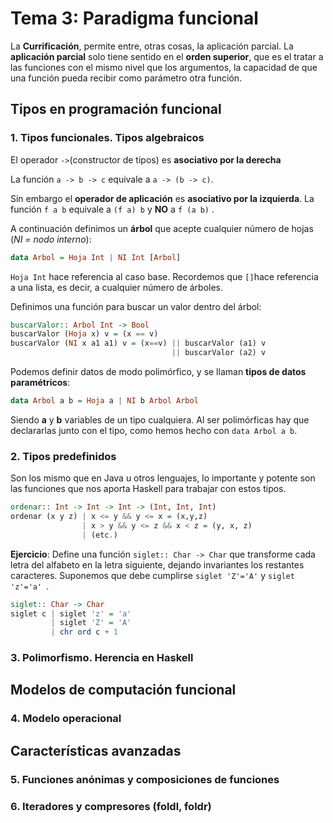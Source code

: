 # Tema 3: Paradigma funcional

La **Currificación**, permite entre, otras cosas, la aplicación parcial. La **aplicación parcial** solo tiene sentido en el **orden superior**, que es el tratar a las funciones con el mismo nivel que los argumentos, la capacidad de que una función pueda recibir como parámetro otra función.

## Tipos en programación funcional
### 1. Tipos funcionales. Tipos algebraicos
El operador `->`(constructor de tipos) es **asociativo por la derecha**

La función `a -> b -> c` equivale a `a -> (b -> c)`.

Sin embargo el **operador de aplicación** es **asociativo por la izquierda**. La función `f a b` equivale a `(f a) b` y **NO** a `f (a b)` .

A continuación definimos un **árbol** que acepte cualquier número de hojas (*NI = nodo interno*):

```haskell
data Arbol = Hoja Int | NI Int [Arbol]
```

`Hoja Int` hace referencia al caso base. Recordemos que `[]`hace referencia a una lista, es decir, a cualquier número de árboles.

Definimos una función para buscar un valor dentro del árbol:

```haskell
buscarValor:: Arbol Int -> Bool
buscarValor (Hoja x) v = (x == v)
buscarValor (NI x a1 a1) v = (x==v) || buscarValor (a1) v 
									|| buscarValor (a2) v
```

Podemos definir datos de modo polimórfico, y se llaman **tipos de datos paramétricos**:

```haskell
data Arbol a b = Hoja a | NI b Arbol Arbol
```

Siendo **a** y **b** variables de un tipo cualquiera. Al ser polimórficas hay que declararlas junto con el tipo, como hemos hecho con `data Arbol a b`.

### 2. Tipos predefinidos

Son los mismo que en Java u otros lenguajes, lo importante y potente son las funciones que nos aporta Haskell para trabajar con estos tipos.

```haskell
ordenar:: Int -> Int -> Int -> (Int, Int, Int)
ordenar (x y z) | x <= y && y <= x = (x,y,z)
				| x > y && y <= z && x < z = (y, x, z)
				| (etc.)
```

**Ejercicio**: Define una función `siglet:: Char -> Char` que transforme cada letra del alfabeto en la letra siguiente, dejando invariantes los restantes caracteres. Suponemos que debe cumplirse `siglet 'Z'='A'` y `siglet 'z'='a' `.

```haskell
siglet:: Char -> Char
siglet c | siglet 'z' = 'a'
		 | siglet 'Z' = 'A'
		 | chr ord c + 1
```



### 3. Polimorfismo. Herencia en Haskell

## Modelos de computación funcional
### 4. Modelo operacional

## Características avanzadas
### 5. Funciones anónimas y composiciones de funciones

### 6. Iteradores y compresores (foldl, foldr)